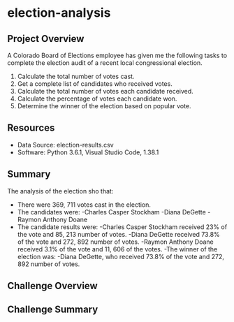 # election-analysis

## Project Overview
A Colorado Board of Elections employee has given me the following tasks to complete the election audit of a recent local congressional election.

1. Calculate the total number of votes cast.
2. Get a complete list of candidates who received votes.
3. Calculate the total number of votes each candidate received.
4. Calculate the percentage of votes each candidate won.
5. Determine the winner of the election based on popular vote.

## Resources
- Data Source: election-results.csv
- Software: Python 3.6.1, Visual Studio Code, 1.38.1

## Summary
The analysis of the election sho that:
- There were 369, 711 votes cast in the election.
- The candidates were:
    -Charles Casper Stockham
    -Diana DeGette
    -Raymon Anthony Doane
- The candidate results were:
    -Charles Casper Stockham received 23% of the vote and 85, 213 number of votes.
    -Diana DeGette received 73.8% of the vote and 272, 892 number of votes.
    -Raymon Anthony Doane received 3.1% of the vote and 11, 606 of the votes.
-The winner of the election was:
    -Diana DeGette, who received 73.8% of the vote and 272, 892 number of votes.
    
## Challenge Overview

## Challenge Summary
